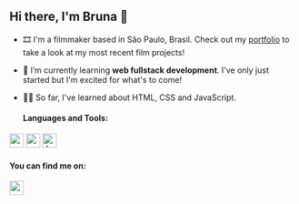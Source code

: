 ## Hi there, I'm Bruna 👋

- 🎞️ I'm a filmmaker based in São Paulo, Brasil. Check out my <a href="https://brunaclementinofon.wixsite.com/portfolio" target="_blank">portfolio</a> to take a look at my most recent film projects!
- 🌱 I’m currently learning **web fullstack development**. I've only just started but I'm excited for what's to come!
- 👩‍💻 So far, I've learned about HTML, CSS and JavaScript.


  #### Languages and Tools:
<div>  
  <img height="25px" src="https://img.shields.io/badge/html5-%23E34F26.svg?style=for-the-badge&logo=html5&logoColor=white" />
  <img height="25px" src="https://img.shields.io/badge/css3-%231572B6.svg?style=for-the-badge&logo=css3&logoColor=white" />
  <img alt="JavaScript" height="25px" src="https://img.shields.io/badge/javascript-%23323330.svg?style=for-the-badge&logo=javascript&logoColor=%23F7DF1E" />
</div>
  

  #### You can find me on:
  <a href="mailto:fonseca.brc@gmail.com">
  <img height="25px" src="https://img.shields.io/badge/gmail-DB4437?style=for-the-badge&logo=gmail&logoColor=white"/> 
</a>


